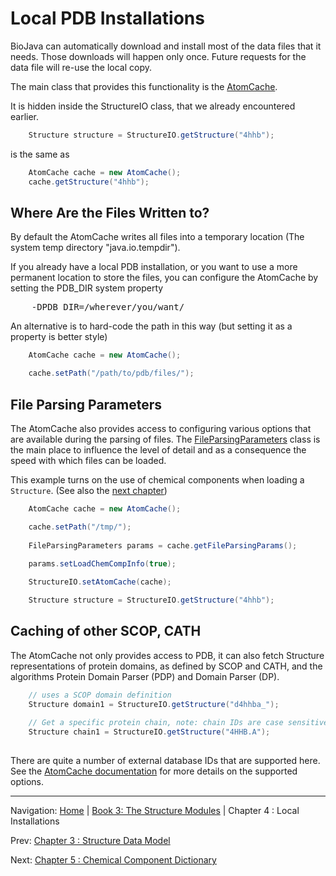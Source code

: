 Local PDB Installations
=======================

BioJava can automatically download and install most of the data files that it needs. Those downloads 
will happen only once. Future requests for the data file will re-use the local copy.

The main class that provides this functionality is the [AtomCache](http://www.biojava.org/docs/api/org/biojava/nbio/structure/align/util/AtomCache.html).

It is hidden inside the StructureIO class, that we already encountered earlier.

```java
	Structure structure = StructureIO.getStructure("4hhb");			
```

is the same as

```java
	AtomCache cache = new AtomCache();
	cache.getStructure("4hhb");
```


## Where Are the Files Written to?

By default the AtomCache writes all files into a temporary location (The system temp directory "java.io.tempdir"). 

If you already have a local PDB installation, or you want to use a more permanent location to store the files,
you can configure the AtomCache by setting the PDB_DIR system property

<pre>
    -DPDB_DIR=/wherever/you/want/
</pre>

An alternative is to hard-code the path in this way (but setting it as a property is better style)

```java
	AtomCache cache = new AtomCache();

	cache.setPath("/path/to/pdb/files/");
```

## File Parsing Parameters

The AtomCache also provides access to configuring various options that are available during the 
parsing of files. The [FileParsingParameters](http://www.biojava.org/docs/api/org/biojava/nbio/structure/io/FileParsingParameters.html)
class is the main place to influence the level of detail and as a consequence the speed with which files can be loaded.

This example turns on the use of chemical components when loading a `Structure`. (See also the [next chapter](chemcomp.md))

```java
	AtomCache cache = new AtomCache();

	cache.setPath("/tmp/");
			
	FileParsingParameters params = cache.getFileParsingParams();
	
	params.setLoadChemCompInfo(true);

	StructureIO.setAtomCache(cache);

	Structure structure = StructureIO.getStructure("4hhb");			

```

## Caching of other SCOP, CATH

The AtomCache not only provides access to PDB, it can also fetch Structure representations of protein domains, as defined by SCOP and CATH, and the algorithms Protein Domain Parser (PDP) and Domain Parser (DP).

```java
	// uses a SCOP domain definition
	Structure domain1 = StructureIO.getStructure("d4hhba_");
	
	// Get a specific protein chain, note: chain IDs are case sensitive, PDB IDs are not.
	Structure chain1 = StructureIO.getStructure("4HHB.A");
	
```

There are quite a number of external database IDs that are supported here. See the 
<a href="http://www.biojava.org/docs/api/org/biojava/nbio/structure/align/util/AtomCache.html#getStructure(java.lang.String)">AtomCache documentation</a> for more details on the supported options.






<!--automatically generated footer-->

---

Navigation:
[Home](../README.md)
| [Book 3: The Structure Modules](README.md)
| Chapter 4 : Local Installations

Prev: [Chapter 3 : Structure Data Model](structure-data-model.md)

Next: [Chapter 5 : Chemical Component Dictionary](chemcomp.md)
